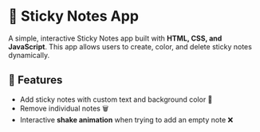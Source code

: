 # 📝 Sticky Notes App

A simple, interactive Sticky Notes app built with **HTML, CSS, and JavaScript**. This app allows users to create, color, and delete sticky notes dynamically.

## 🚀 Features
- Add sticky notes with custom text and background color 🎨
- Remove individual notes 🗑️
- Interactive **shake animation** when trying to add an empty note ❌

